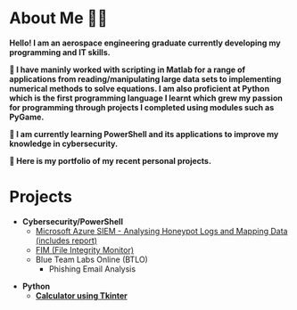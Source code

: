 <h1>About Me 🤙🏽</h1>

<b>Hello! I am an aerospace engineering graduate currently developing my programming and IT skills.

📖 I have maninly worked with scripting in Matlab for a range of applications from reading/manipulating large data sets to implementing numerical methods to solve equations. I am also proficient at Python which is the first programming language I learnt which grew my passion for programming through projects I completed using modules such as PyGame. 

🔭 I am currently learning PowerShell and its applications to improve my knowledge in cybersecurity.

🌟 Here is my portfolio of my recent personal projects.
</b>
<h1>Projects</h1>

- <b>Cybersecurity/PowerShell</b>
  - [Microsoft Azure SIEM - Analysing Honeypot Logs and Mapping Data (includes report)](https://github.com/azizgaf/Azure_SIEM)
  - [FIM (File Integrity Monitor)](https://github.com/azizgaf/FIM)
  - Blue Team Labs Online (BTLO)
    - Phishing Email Analysis
<b>

- <b>Python</b>
  - [Calculator using Tkinter](https://github.com/azizgaf/basic_calculator)


<!--
**joshmadakor1/joshmadakor1** is a ✨ _special_ ✨ repository because its `README.md` (this file) appears on your GitHub profile.

Here are some ideas to get you started:

- 🔭 I’m currently working on ...
- 🌱 I’m currently learning ...
- 👯 I’m looking to collaborate on ...
- 🤔 I’m looking for help with ...
- 💬 Ask me about ...
- 📫 How to reach me: ...
- 😄 Pronouns: ...
- ⚡ Fun fact: ...
-->
